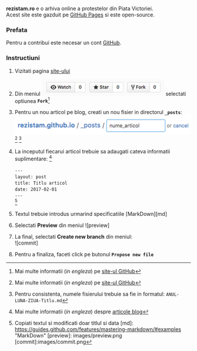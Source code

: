 **rezistam.ro** e o arhiva online a protestelor din Piata Victoriei.  
Acest site este gazduit pe [GitHub Pages](https://github.com/rezistam/rezistam.github.io) si este open-source.  

### Prefata

Pentru a contribui este necesar un cont [GitHub](https://github.com/). 

### Instructiuni

1. Vizitati pagina [site-ului](https://github.com/rezistam/rezistam.github.io)
2. Din meniul ![meniu](images/meniu.png) selectati optiunea **`Fork`**[^fork]  
3. Pentru un nou articol pe blog, creati un nou fisier in directorul **`_posts`**: ![articol](images/articol.png) [^file]  [^name]
4. La inceputul fiecarui articol trebuie sa adaugati cateva informatii suplimentare: [^post]  

	`---`  
	`layout: post`  
	`title: Titlu articol`  
	`date: 2017-02-01`  
	`---`  
 [^info]
5. Textul trebuie introdus urmarind specificatiile [MarkDown][md]
6. Selectati **Preview** din meniul ![preview]
7. La final, selectati **Create new branch** din meniul:  
![commit]
8. Pentru a finaliza, faceti click pe butonul **`Propose new file`**


[^fork]: Mai multe informatii (*in engleza*) pe [site-ul GitHub](https://help.github.com/articles/fork-a-repo/)
[^file]: Mai multe informatii (*in engleza*) pe [site-ul GitHub](https://github.com/blog/1327-creating-files-on-github) 
[^name]: Pentru consistenta, numele fisierului trebuie sa fie in formatul: `ANUL-LUNA-ZIUA-Titlu.md`
[^post]: Mai multe informatii (*in engleza*) despre [articole blog](https://jekyllrb.com/docs/posts/)
[^info]: Copiati textul si modificati doar titlul si data
[md]: https://guides.github.com/features/mastering-markdown/#examples "MarkDown"
[preview]: images/preview.png
[commit]:images/commit.png